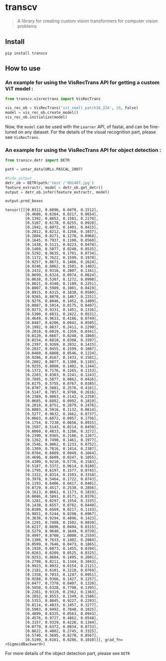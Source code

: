 # transcv
> A library for creating custom vision transformers for computer vision problems


## Install

`pip install transcv`

## How to use

### An example for using the VisRecTrans API for getting a custom ViT model :

```python
from transcv.visrectrans import VisRecTrans
```

```python
vis_rec_ob = VisRecTrans('vit_small_patch16_224', 10, False)
model = vis_rec_ob.create_model()
vis_rec_ob.initialize(model)
```

Now, the `model` can be used with the `Learner` API, of fastai, and can be fine-tuned on any dataset. For the details of the visual recognition part, please see `VisRecTrans`.

### An example for using the VisRecTrans API for object detection :

```python
from transcv.detr import DETR
```

```python
path = untar_data(URLs.PASCAL_2007)
```

```python
#hide_output
detr_ob = DETR(path/'test'/'001407.jpg')
feature_extractr, model = detr_ob.get_detr()
output = detr_ob.infer(feature_extractr, model)
```

```python
output.pred_boxes
```




    tensor([[[0.0312, 0.6896, 0.0470, 0.1512],
             [0.4686, 0.6384, 0.0217, 0.0654],
             [0.1392, 0.8852, 0.1581, 0.2278],
             [0.5187, 0.6178, 0.0255, 0.0928],
             [0.1942, 0.6072, 0.1401, 0.0415],
             [0.2812, 0.8212, 0.1268, 0.1037],
             [0.2804, 0.8271, 0.1278, 0.0968],
             [0.1645, 0.7937, 0.1100, 0.0560],
             [0.1438, 0.5111, 0.0223, 0.0478],
             [0.1409, 0.5077, 0.0240, 0.0535],
             [0.5292, 0.9635, 0.1701, 0.0734],
             [0.1172, 0.7622, 0.1599, 0.1978],
             [0.9257, 0.8673, 0.1486, 0.2624],
             [0.9246, 0.8062, 0.1501, 0.1402],
             [0.2432, 0.9316, 0.2007, 0.1341],
             [0.0699, 0.6324, 0.0974, 0.0624],
             [0.0638, 0.5387, 0.1272, 0.0998],
             [0.8021, 0.4340, 0.1109, 0.2251],
             [0.8007, 0.5989, 0.1001, 0.0419],
             [0.0915, 0.6315, 0.1830, 0.0500],
             [0.9265, 0.8870, 0.1467, 0.2251],
             [0.9276, 0.8046, 0.1452, 0.1409],
             [0.0087, 0.5914, 0.0175, 0.0497],
             [0.9273, 0.9331, 0.1451, 0.1316],
             [0.5300, 0.6831, 0.2422, 0.0531],
             [0.4649, 0.9633, 0.4186, 0.0749],
             [0.0487, 0.6206, 0.0942, 0.0505],
             [0.1992, 0.8837, 0.2411, 0.2290],
             [0.2018, 0.6019, 0.1359, 0.0341],
             [0.0120, 0.6667, 0.0240, 0.1860],
             [0.0154, 0.6810, 0.0308, 0.1597],
             [0.2397, 0.9269, 0.2032, 0.1415],
             [0.2037, 0.9455, 0.1599, 0.1087],
             [0.0460, 0.6860, 0.0546, 0.1224],
             [0.9286, 0.8167, 0.1433, 0.1581],
             [0.2802, 0.8077, 0.1308, 0.1103],
             [0.9255, 0.8000, 0.1482, 0.1344],
             [0.1372, 0.7176, 0.1265, 0.1153],
             [0.2203, 0.8303, 0.2241, 0.1243],
             [0.7895, 0.5877, 0.0862, 0.0426],
             [0.8175, 0.5755, 0.0767, 0.0385],
             [0.8707, 0.5081, 0.2576, 0.4161],
             [0.5147, 0.7057, 0.9788, 0.2616],
             [0.2389, 0.8863, 0.2142, 0.2258],
             [0.0685, 0.6882, 0.0992, 0.1819],
             [0.2010, 0.8751, 0.2879, 0.2476],
             [0.8003, 0.5916, 0.1132, 0.0614],
             [0.5277, 0.9632, 0.1662, 0.0737],
             [0.0663, 0.6872, 0.0957, 0.1756],
             [0.1754, 0.7230, 0.0656, 0.0915],
             [0.1507, 0.5143, 0.0214, 0.0450],
             [0.8060, 0.4833, 0.1286, 0.3272],
             [0.2390, 0.9365, 0.2186, 0.1267],
             [0.1262, 0.7490, 0.1461, 0.1977],
             [0.1546, 0.8062, 0.1233, 0.0752],
             [0.1309, 0.7816, 0.1414, 0.2387],
             [0.0704, 0.6889, 0.0949, 0.1664],
             [0.4696, 0.6609, 0.0247, 0.1055],
             [0.4309, 0.9210, 0.5776, 0.1583],
             [0.5187, 0.5372, 0.9614, 0.9180],
             [0.1795, 0.6197, 0.1577, 0.0745],
             [0.1322, 0.8314, 0.1503, 0.3318],
             [0.3978, 0.5464, 0.1722, 0.0743],
             [0.1193, 0.6406, 0.0417, 0.0401],
             [0.8729, 0.4517, 0.2538, 0.2856],
             [0.1613, 0.8661, 0.1173, 0.1819],
             [0.0086, 0.5891, 0.0171, 0.0376],
             [0.1281, 0.8297, 0.1554, 0.3335],
             [0.1438, 0.6557, 0.0782, 0.0440],
             [0.0109, 0.6569, 0.0217, 0.1143],
             [0.9851, 0.5244, 0.0298, 0.0967],
             [0.3636, 0.9294, 0.4896, 0.1423],
             [0.1291, 0.7488, 0.1502, 0.0830],
             [0.6227, 0.6896, 0.0494, 0.0315],
             [0.5279, 0.9640, 0.1649, 0.0720],
             [0.4997, 0.8700, 1.0000, 0.2559],
             [0.1308, 0.7633, 0.1402, 0.2084],
             [0.0599, 0.7646, 0.0473, 0.1865],
             [0.1920, 0.6073, 0.1455, 0.0394],
             [0.0263, 0.6209, 0.0525, 0.0325],
             [0.9253, 0.8684, 0.1495, 0.2601],
             [0.2798, 0.8211, 0.1344, 0.1043],
             [0.9923, 0.8932, 0.0154, 0.2121],
             [0.2181, 0.6101, 0.2218, 0.0769],
             [0.1358, 0.7033, 0.1247, 0.0951],
             [0.9288, 0.9366, 0.1427, 0.1257],
             [0.0477, 0.7370, 0.0407, 0.1320],
             [0.5050, 0.6328, 0.7798, 0.1395],
             [0.2261, 0.9319, 0.2362, 0.1363],
             [0.2852, 0.8553, 0.1349, 0.1586],
             [0.5353, 0.8845, 0.9227, 0.2293],
             [0.8114, 0.4833, 0.1457, 0.3277],
             [0.5983, 0.9492, 0.7848, 0.1025],
             [0.4899, 0.6325, 0.0563, 0.0943],
             [0.4576, 0.9727, 0.4862, 0.0548],
             [0.3157, 0.9329, 0.4226, 0.1344],
             [0.0779, 0.6372, 0.0834, 0.0733],
             [0.8622, 0.4802, 0.2745, 0.3325],
             [0.5740, 0.5695, 0.8270, 0.8567],
             [0.5199, 0.6161, 0.0286, 0.1010]]], grad_fn=<SigmoidBackward>)



For more details of the object detection part, please see `DETR`
